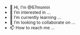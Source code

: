 - 👋 Hi, I’m @67momin
- 👀 I’m interested in ...
- 🌱 I’m currently learning ...
- 💞️ I’m looking to collaborate on ...
- 📫 How to reach me ...

<!---
67momin/67momin is a ✨ special ✨ repository because its `README.md` (this file) appears on your GitHub profile.
You can click the Preview link to take a look at your changes.
--->
